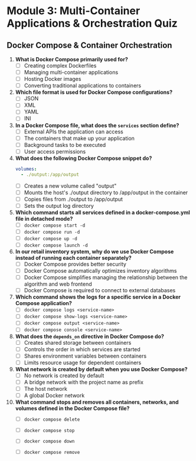 # Module 3: Multi-Container Applications & Orchestration Quiz

## Docker Compose & Container Orchestration

1. **What is Docker Compose primarily used for?**
   - [ ] Creating complex Dockerfiles
   - [ ] Managing multi-container applications
   - [ ] Hosting Docker images
   - [ ] Converting traditional applications to containers

2. **Which file format is used for Docker Compose configurations?**
   - [ ] JSON
   - [ ] XML
   - [ ] YAML
   - [ ] INI

3. **In a Docker Compose file, what does the `services` section define?**
   - [ ] External APIs the application can access
   - [ ] The containers that make up your application
   - [ ] Background tasks to be executed
   - [ ] User access permissions

4. **What does the following Docker Compose snippet do?**
   ```yaml
   volumes:
     - ./output:/app/output
   ```
   - [ ] Creates a new volume called "output"
   - [ ] Mounts the host's ./output directory to /app/output in the container
   - [ ] Copies files from ./output to /app/output
   - [ ] Sets the output log directory

5. **Which command starts all services defined in a docker-compose.yml file in detached mode?**
   - [ ] `docker compose start -d`
   - [ ] `docker compose run -d`
   - [ ] `docker compose up -d`
   - [ ] `docker compose launch -d`

6. **In our retail inventory system, why do we use Docker Compose instead of running each container separately?**
   - [ ] Docker Compose provides better security
   - [ ] Docker Compose automatically optimizes inventory algorithms
   - [ ] Docker Compose simplifies managing the relationship between the algorithm and web frontend
   - [ ] Docker Compose is required to connect to external databases

7. **Which command shows the logs for a specific service in a Docker Compose application?**
   - [ ] `docker compose logs <service-name>`
   - [ ] `docker compose show-logs <service-name>`
   - [ ] `docker compose output <service-name>`
   - [ ] `docker compose console <service-name>`

8. **What does the `depends_on` directive in Docker Compose do?**
   - [ ] Creates shared storage between containers
   - [ ] Controls the order in which services are started
   - [ ] Shares environment variables between containers
   - [ ] Limits resource usage for dependent containers

9. **What network is created by default when you use Docker Compose?**
   - [ ] No network is created by default
   - [ ] A bridge network with the project name as prefix
   - [ ] The host network
   - [ ] A global Docker network

10. **What command stops and removes all containers, networks, and volumes defined in the Docker Compose file?**
    - [ ] `docker compose delete`
    - [ ] `docker compose stop`
    - [ ] `docker compose down`
    - [ ] `docker compose remove`

